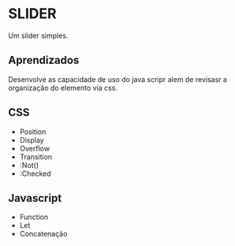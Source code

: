 
# SLIDER

Um slider simples.

## Aprendizados

Desenvolve as capacidade de uso do java scripr alem de revisasr a organização do elemento via css.


 CSS
-
- Position
- Display
- Overflow
- Transition
- :Not()
- :Checked

Javascript
-

- Function
- Let
- Concatenação
